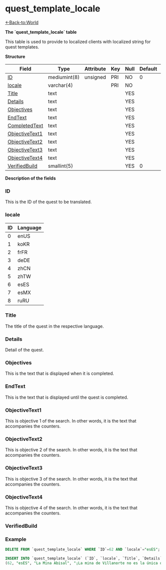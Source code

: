 # quest\_template\_locale

[<-Back-to:World](database-world.md)

**The \`quest\_template\_locale\` table**

This table is used to provide to localized clients with localized string for quest templates.

**Structure**

| Field                | Type         | Attribute | Key | Null | Default | Extra | Comment |
|----------------------|--------------|-----------|-----|------|---------|-------|---------|
| [ID][1]              | mediumint(8) | unsigned  | PRI | NO   | 0       |       |         |
| [locale][2]          | varchar(4)   |           | PRI | NO   |         |       |         |
| [Title][3]           | text         |           |     | YES  |         |       |         |
| [Details][4]         | text         |           |     | YES  |         |       |         |
| [Objectives][5]      | text         |           |     | YES  |         |       |         |
| [EndText][6]         | text         |           |     | YES  |         |       |         |
| [CompletedText][7]   | text         |           |     | YES  |         |       |         |
| [ObjectiveText1][8]  | text         |           |     | YES  |         |       |         |
| [ObjectiveText2][9]  | text         |           |     | YES  |         |       |         |
| [ObjectiveText3][10] | text         |           |     | YES  |         |       |         |
| [ObjectiveText4][11] | text         |           |     | YES  |         |       |         |
| [VerifiedBuild][12]  | smallint(5)  |           |     | YES  | 0       |       |         |

[1]: #id
[2]: #locale
[3]: #title
[4]: #details
[5]: #objectives
[6]: #endtext
[7]: #completedtext
[8]: #objectivetext1
[9]: #objectivetext2
[10]: #objectivetext3
[11]: #objectivetext4
[12]: #verifiedbuild

**Description of the fields**

### ID

This is the ID of the quest to be translated.

### locale

| ID | Language |
|----|----------|
| 0  | enUS     |
| 1  | koKR     |
| 2  | frFR     |
| 3  | deDE     |
| 4  | zhCN     |
| 5  | zhTW     |
| 6  | esES     |
| 7  | esMX     |
| 8  | ruRU     |

### Title

The title of the quest in the respective language.

### Details

Detail of the quest.

### Objectives

This is the text that is displayed when it is completed.

### EndText

This is the text that is displayed until the quest is completed.

### ObjectiveText1

This is objective 1 of the search.
In other words, it is the text that accompanies the counters.

### ObjectiveText2

This is objective 2 of the search.
In other words, it is the text that accompanies the counters.

### ObjectiveText3

This is objective 3 of the search.
In other words, it is the text that accompanies the counters.

### ObjectiveText4

This is objective 4 of the search.
In other words, it is the text that accompanies the counters.

### VerifiedBuild

### Example
```sql
DELETE FROM `quest_template_locale` WHERE `ID`=62 AND `locale`="esES";

INSERT INTO `quest_template_locale` (`ID`, `locale`, `Title`, `Details`, `Objectives`, `EndText`, `CompletedText`, `ObjectiveText1`, `ObjectiveText2`, `ObjectiveText3`, `ObjectiveText4`, `VerifiedBuild`) VALUES
(62, "esES", "La Mina Abisal", "¡La mina de Villanorte no es la única que tiene problemas! Según mis informes, la Mina Abisal de Elwynn también ha sido ocupada por los kóbolds.$B$BExplora la mina y comprueba la veracidad de mis informes. Luego vuelve aquí. La mina está hacia el sur de Villadorada, entre La Granja Pedregosa y la granja Maclure.", "Explora la Mina Abisal y vuelve junto al alguacil Dughan a Villadorada.", "Explora la Mina Abisal", "Vuelve con: Alguacil Dughan. Zona: Villadorada, Bosque de Elwynn.", "", "", "", "", 18019);
```
